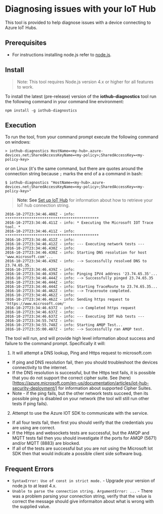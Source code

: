 # Diagnosing issues with your IoT Hub

This tool is provided to help diagnose issues with a device connecting to Azure IoT Hubs.

<a name="prerequisites"/>

## Prerequisites

 - For instructions installing node.js refer to [node.js](https://nodejs.org).

<a name="install"/>

## Install

> Note: This tool requires Node.js version 4.x or higher for all features to work.

To install the latest (pre-release) version of the **iothub-diagnostics** tool run the following command in your command line environment:

```shell
npm install -g iothub-diagnostics
```

<a name="execution"/>

## Execution

To run the tool, from your command prompt execute the following command on windows:

```shell
> iothub-diagnostics HostName=<my-hub>.azure-devices.net;SharedAccessKeyName=<my-policy>;SharedAccessKey=<my-policy-key>
```

or on Linux (it's the same command, but there are quotes around the connection string because `;` marks the end of a a command in bash:


```shell
$ iothub-diagnostics "HostName=<my-hub>.azure-devices.net;SharedAccessKeyName=<my-policy>;SharedAccessKey=<my-policy-key>"
```

> Note: See [Set up IoT Hub](../../doc/setup_iothub.md) for information about how to retrieve your IoT hub connection string.

```shell
2016-10-27T23:34:46.408Z - info: *******************************************
2016-10-27T23:34:46.411Z - info: * Executing the Microsoft IOT Trace tool. *
2016-10-27T23:34:46.411Z - info: *******************************************
2016-10-27T23:34:46.412Z - info:
2016-10-27T23:34:46.412Z - info: --- Executing network tests ---
2016-10-27T23:34:46.430Z - info:
2016-10-27T23:34:46.430Z - info: Starting DNS resolution for host 'www.microsoft.com'...
2016-10-27T23:34:46.439Z - info: --> Successfully resolved DNS to 23.74.65.35.
2016-10-27T23:34:46.439Z - info:
2016-10-27T23:34:46.439Z - info: Pinging IPV4 address '23.74.65.35'...
2016-10-27T23:34:46.444Z - info: --> Successfully pinged 23.74.65.35
2016-10-27T23:34:46.444Z - info:
2016-10-27T23:34:46.444Z - info: Starting TraceRoute to 23.74.65.35...
2016-10-27T23:34:46.462Z - info: --> Traceroute completed.
2016-10-27T23:34:46.462Z - info:
2016-10-27T23:34:46.462Z - info: Sending https request to 'https://www.microsoft.com/'
2016-10-27T23:34:46.637Z - info: --> Completed https request
2016-10-27T23:34:46.637Z - info:
2016-10-27T23:34:46.637Z - info: --- Executing IOT Hub tests ---
2016-10-27T23:34:55.747Z - info:
2016-10-27T23:34:55.748Z - info: Starting AMQP Test...
2016-10-27T23:35:00.487Z - info: --> Successfully ran AMQP test.
```

The tool will run, and will provide high level information about success and failure to the command prompt. Specifically it will:

1. It will attempt a DNS lookup, Ping and Https request to microsoft.com
  * If ping and DNS resolution fail, then you should troubleshoot the devices connectivity to the internet.
  * If the DNS resolution is successful, but the Https test fails, it is possible that you do not support the correct cipher suite. See (here)[https://azure.microsoft.com/en-us/documentation/articles/iot-hub-security-deployment/] for information about supported Cipher Suites.
  * Note - if the ping fails, but the other network tests succeed, then its possible ping is disabled on your network (the tool will still run other tests if ping fails).
2. Attempt to use the Azure IOT SDK to communicate with the service.
  * If all four tests fail, then first you should verify that the credentials you are using are correct.
  * If the Https and websockets tests are successful, but the AMQP and MQTT tests fail then you should investigate if the ports for AMQP (5671) and/or  MQTT (8883) are blocked.
  * If all of the tests are successful but you are not using the Microsoft Iot SDK then that would indicate a possible client side software bug.

<a name="frequenterrors"/>

## Frequent Errors

- `SyntaxError: Use of const in strict mode.` - Upgrade your version of node.js to at least 4.x.
- `Unable to parse the connection string. ArgumentError: ...` - There was a problem parsing your connection string, verify that the value is correct the message should give informaiton about what is wrong with the supplied value.
